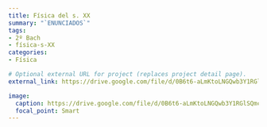 ```yaml
---
title: Física del s. XX
summary: "`ENUNCIADOS`"
tags:
- 2º Bach
- física-s-XX
categories:
- Física

# Optional external URL for project (replaces project detail page).
external_link: https://drive.google.com/file/d/0B6t6-aLmKtoLNGQwb3Y1RGlSQmc/view

image:
  caption: https://drive.google.com/file/d/0B6t6-aLmKtoLNGQwb3Y1RGlSQmc/view
  focal_point: Smart
---
```

